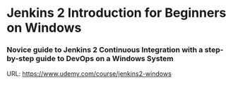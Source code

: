 # Jenkins 2 Introduction for Beginners on Windows

### Novice guide to Jenkins 2 Continuous Integration with a step-by-step guide to DevOps on a Windows System

URL: https://www.udemy.com/course/jenkins2-windows

